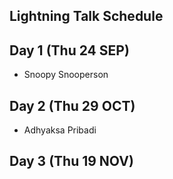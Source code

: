 ## Lightning Talk Schedule

## Day 1 (Thu 24 SEP)

* Snoopy Snooperson

## Day 2 (Thu 29 OCT)

* Adhyaksa Pribadi

## Day 3 (Thu 19 NOV)
